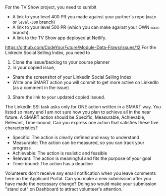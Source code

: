 For the TV Show project, you need to sumbit
- A link to your level 400 PR you made against your partner's repo (`main` or `level-300` branch)
- A link to your level 500 PR (which you can make against your OWN `main` branch).
- A link to the TV Show app deployed at Netlify. 

https://github.com/CodeYourFuture/Module-Data-Flows/issues/12
For the Linkedin Social Selling Index, you need to
1. Clone the issue/backlog to your course planner
2. In your copied issue,
  - Share the screenshot of your LinkedIn Social Selling Index
  - Write one SMART action you will commit to get more active on LinkedIn (as a comment in the issue)
3. Share the link to your updated copied issued.


The LinkedIn SSI task asks only for ONE action written in a SMART way. You listed so many and I am not sure how you plan to achieve all in the near future.
A SMART action should be Specific, Measurable, Achievable, Relevant, Time-bound.
Can you express one action that satisfies these five characteristics?


- Specific: The action is clearly defined and easy to understand
- Measurable: The action can be measured, so you can track your progress
- Achievable: The action is realistic and feasible
- Relevant: The action is meaningful and fits the purpose of your goal
- Time-bound: The action has a deadline


Volunteers don't receive any email notification when you leave comments here on the Applicant Portal.
Can you make a new submission after you have made the necessary change? Doing so would make your submission "stand out" on Dashboard to attract volunteer's attention.
